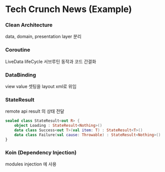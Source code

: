 # Tech Crunch News (Example)

### Clean Architecture

data, domain, presentation layer 분리


### Coroutine
LiveData lifeCycle 서브루틴 동작과 코드 간결화


### DataBinding
view value 셋팅을 layout xml로 위임


### StateResult
remote api result 의 상태 전달

```kotlin
sealed class StateResult<out R> {
    object Loading : StateResult<Nothing>()
    data class Success<out T>(val item: T) : StateResult<T>()
    data class Failure(val cause: Throwable) : StateResult<Nothing>()
}
```

### Koin (Dependency Injection)
modules injection 에 사용